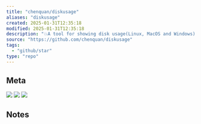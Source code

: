 ```yaml
---
title: "chenquan/diskusage"
aliases: "diskusage"
created: 2025-01-31T12:35:18
modified: 2025-01-31T12:35:18
description: "💥A tool for showing disk usage(Linux, MacOS and Windows), it is a very fast utility to find largest directories or files."
source: "https://github.com/chenquan/diskusage"
tags:
  - "github/star"
type: "repo"
---
```

## Meta

![](https://img.shields.io/github/stars/chenquan/diskusage?style=for-the-badge&label=stars) ![](https://img.shields.io/github/repo-size/chenquan/diskusage?style=for-the-badge&label=size) ![](https://img.shields.io/github/created-at/chenquan/diskusage?style=for-the-badge&label=since)

## Notes

